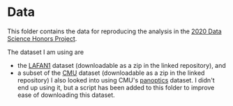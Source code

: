 # Data

This folder contains the data for reproducing the analysis in the [2020 Data Science Honors Project](https://github.com/chrispyles/jupyter/tree/master/content/notebooks/).

The dataset I am using are
* the [LAFAN1](https://github.com/ubisoft/ubisoft-laforge-animation-dataset/blob/master/lafan1/lafan1.zip) dataset (downloadable as a zip in the linked repository), and
* a subset of the [CMU](http://mocap.cs.cmu.edu/) dataset (downloadable as a zip in the linked repository)
I also looked into using CMU's [panoptics](http://domedb.perception.cs.cmu.edu/dataset.html) dataset. I didn't end up using it, but a script has been added to this folder to improve ease of downloading this dataset.
